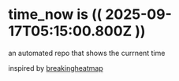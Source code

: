 # time_now is (( 2025-09-17T05:15:00.800Z ))

an automated repo that shows the currnent time

inspired by [breakingheatmap](https://github.com/breakingheatmap/breakingheatmap)